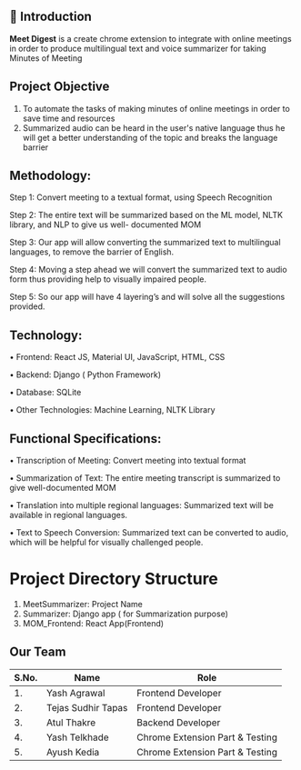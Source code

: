 ## 📌 Introduction

<b>Meet Digest</b> is a create chrome extension to integrate with online meetings in order to produce multilingual text and voice summarizer for taking Minutes of Meeting

## Project Objective

1. To automate the tasks of making minutes of online meetings in order to save time and resources
2. Summarized audio can be heard in the user's native language thus he will get a better understanding of
the topic and breaks the language barrier

## Methodology:

Step 1: Convert meeting to a textual format, using Speech Recognition

Step 2: The entire text will be summarized based on the ML model, NLTK library, and NLP to give us well-
documented MOM

Step 3: Our app will allow converting the summarized text to multilingual languages, to remove the barrier of
English.

Step 4: Moving a step ahead we will convert the summarized text to audio form thus providing help to visually
impaired people.

Step 5: So our app will have 4 layering’s and will solve all the suggestions provided.

## Technology:

• Frontend: React JS, Material UI, JavaScript, HTML, CSS

• Backend: Django ( Python Framework)

• Database: SQLite

• Other Technologies: Machine Learning, NLTK Library

## Functional Specifications:

• Transcription of Meeting: Convert meeting into textual format

• Summarization of Text: The entire meeting transcript is summarized to give well-documented MOM

• Translation into multiple regional languages: Summarized text will be available in regional languages.

• Text to Speech Conversion: Summarized text can be converted to audio, which will be helpful for
visually challenged people.

# Project Directory Structure

1. MeetSummarizer: Project Name
2. Summarizer: Django app ( for Summarization purpose)
3. MOM_Frontend: React App(Frontend)

## Our Team
| S.No. | Name                      | Role                      |                                      
| ----- | --------------------------| ------------------------- | 
| 1.    | Yash Agrawal              | Frontend Developer        |                                                      
| 2.    | Tejas Sudhir Tapas        | Frontend Developer               |                                                      
| 3.    | Atul Thakre               | Backend Developer         |                                                      
| 4.    | Yash Telkhade             | Chrome Extension Part & Testing |                                                      
| 5.    | Ayush Kedia               | Chrome Extension Part & Testing  |                          

